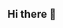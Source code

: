 ## Hi there 👋


<!--


[![trophy](https://github-profile-trophy.vercel.app/?username=priyankchopra2)](https://github.com/ryo-ma/github-profile-trophy)

 ![Top Langs](https://github-readme-stats.vercel.app/api/top-langs/?username=priyankchopra2&hide=javascript,css,scss,html&theme=tokyonight&exclude_repo=Vride,virtusa)


**priyankchopra2/priyankchopra2** is a ✨ _special_ ✨ repository because its `README.md` (this file) appears on your GitHub profile.

Here are some ideas to get you started:

- 🔭 I’m currently working on ...
- 🌱 I’m currently learning ...
- 👯 I’m looking to collaborate on ...
- 🤔 I’m looking for help with ...
- 💬 Ask me about ...
- 📫 How to reach me: ...
- 😄 Pronouns: ...
- ⚡ Fun fact: ...
-->
